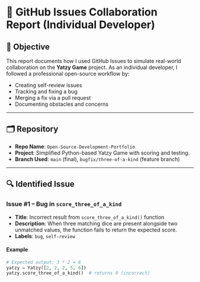 # 🐛 GitHub Issues Collaboration Report (Individual Developer)

## 🎯 Objective

This report documents how I used GitHub Issues to simulate real-world collaboration on the **Yatzy Game** project. As an individual developer, I followed a professional open-source workflow by:
- Creating self-review issues
- Tracking and fixing a bug
- Merging a fix via a pull request
- Documenting obstacles and concerns

---

## 🗂️ Repository

- **Repo Name**: `Open-Source-Development-Portfolio`
- **Project**: Simplified Python-based Yatzy Game with scoring and testing.
- **Branch Used**: `main` (final), `bugfix/three-of-a-kind` (feature branch)

---

## 🔍 Identified Issue

### Issue #1 – Bug in `score_three_of_a_kind`

- **Title**: Incorrect result from `score_three_of_a_kind()` function
- **Description**: When three matching dice are present alongside two unmatched values, the function fails to return the expected score.
- **Labels**: `bug`, `self-review`

#### Example
```python
# Expected output: 3 * 2 = 6
yatzy = Yatzy([2, 2, 2, 5, 6])
yatzy.score_three_of_a_kind()  # returns 0 (incorrect)
